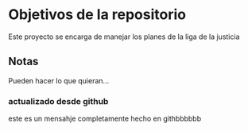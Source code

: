 # Objetivos de la repositorio

Este proyecto se encarga de manejar los planes de la liga de la justicia


## Notas
Pueden hacer lo que quieran...

### actualizado desde github
este es un mensahje completamente hecho en githbbbbbb
